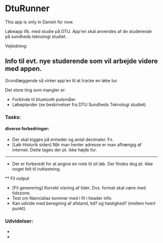 # DtuRunner

This app is only in Danish for now.

Løbeapp ifb. med studie på DTU.
App'en skal anvendes af de studerende på sundheds teknologi studiet.

Vejledning:



## Info til evt. nye studerende som vil arbejde videre med appen.

Grundlæggende så virker app'en til at tracke en løbe tur.

Det store ting som mangler er:
* Forbinde til bluetooth pulsmåler
* Løbeplander (se beskrivelser fra DTU Sundheds Teknologi studiet)




### Tasks:
#### diverse forbedringer:
* Der skal kigges på enheder og antal decimaler. Fx.
* [Løb Historik siden] Når man henter adresse er man afhængig af internet. Dette tages der pt. ikke højde for.
***
* Der er forberedt for at angive en note til sit løb. Der findes dog pt. ikke noget felt til indtastning.

** Fil output
* [Fil generering] Korrekt visning af tider. Dvs. format skal være med tidszone.
* Test om Navn/alias kommer med i fil i header info.
* Kan udvide med beregning af afstand, tid? og hastighed? (mellem hvert punkt).

### Udvidelser:
* 
*
